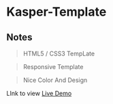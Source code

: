 # Kasper-Template

## Notes

> HTML5 / CSS3 TempLate

> Responsive Template

> Nice Color And Design

LInk to view [Live Demo](https://kaspertemplate0.netlify.app)
